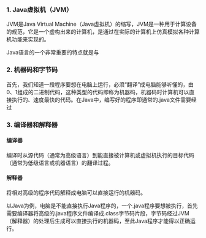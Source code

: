 ### 1. Java虚拟机（JVM）

JVM是Java Virtual Machine（Java虚拟机）的缩写，JVM是一种用于计算设备的规范，它是一个虚构出来的计算机，是通过在实际的计算机上仿真模拟各种计算机功能来实现的。

Java语言的一个非常重要的特点就是与

### 2. 机器码和字节码

首先，我们知道一段程序要想在电脑上运行，必须“翻译”成电脑能够听懂的，由0、1组成的二进制代码，这种类型的代码即称为机器码，机器码时计算机可以直接执行的、速度最快的代码。在Java中，编写好的程序即通常的.java文件需要经过

### 3. 编译器和解释器

#### 编译器

编译时从源代码（通常为高级语言）到能直接被计算机或虚拟机执行的目标代码（通常为低级语言或机器语言）的翻译过程。

#### 解释器

将相对高级的程序代码解释成电脑可以直接运行的机器码。

以Java为例，电脑是不能直接执行Java程序的，一个.java程序要想被执行，首先需要编译器将高级的.java程序文件编译成.class字节码片段，字节码经过JVM（解释器）的处理后生成可以直接执行的机器码，至此Java程序才能得以正确运行。